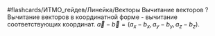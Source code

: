 #flashcards/ИТМО_гейдев/Линейка/Векторы
Вычитание векторов
?
Вычитание векторов в координатной форме - вычитание соответствующих координат.
$\vec a - \vec b = (a_x - b_x, a_y - b_y, a_z - b_z)$.
